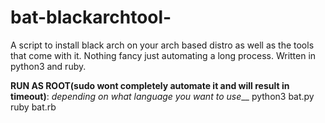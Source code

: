 # bat-blackarchtool-

A script to install black arch on your arch based distro as well as the tools that come with it. Nothing fancy just automating a long process.
Written in python3 and ruby.

**RUN AS ROOT(sudo wont completely automate it and will result in timeout)**:
_depending on what language you want to use___
python3 bat.py
ruby bat.rb
